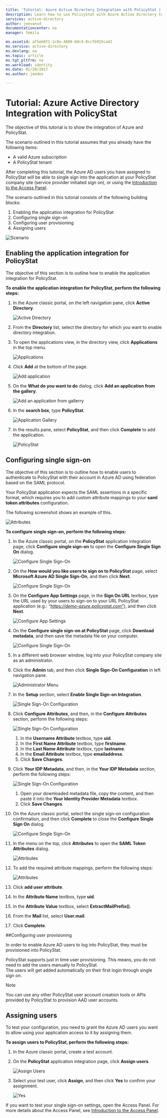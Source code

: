 ```yaml
---
title: 'Tutorial: Azure Active Directory Integration with PolicyStat | Microsoft Docs'
description: Learn how to use PolicyStat with Azure Active Directory to enable single sign-on, automated provisioning, and more!
services: active-directory
author: jeevansd
documentationcenter: na
manager: femila

ms.assetid: af5eb0f1-1c8e-4809-b0c4-8ccfb915ca42
ms.service: active-directory
ms.devlang: na
ms.topic: article
ms.tgt_pltfrm: na
ms.workload: identity
ms.date: 01/20/2017
ms.author: jeedes

---
```

# Tutorial: Azure Active Directory Integration with PolicyStat
The objective of this tutorial is to show the integration of Azure and PolicyStat.  

The scenario outlined in this tutorial assumes that you already have the following items:

* A valid Azure subscription
* A PolicyStat tenant

After completing this tutorial, the Azure AD users you have assigned to PolicyStat will be able to single sign into the application at your PolicyStat company site (service provider initiated sign on), or using the [Introduction to the Access Panel](active-directory-saas-access-panel-introduction.md).

The scenario outlined in this tutorial consists of the following building blocks:

1. Enabling the application integration for PolicyStat
2. Configuring single sign-on
3. Configuring user provisioning
4. Assigning users

![Scenario](./media/active-directory-saas-policystat-tutorial/IC808662.png "Scenario")

## Enabling the application integration for PolicyStat
The objective of this section is to outline how to enable the application integration for PolicyStat.

**To enable the application integration for PolicyStat, perform the following steps:**

1. In the Azure classic portal, on the left navigation pane, click **Active Directory**.
   
   ![Active Directory](./media/active-directory-saas-policystat-tutorial/IC700993.png "Active Directory")
2. From the **Directory** list, select the directory for which you want to enable directory integration.
3. To open the applications view, in the directory view, click **Applications** in the top menu.
   
   ![Applications](./media/active-directory-saas-policystat-tutorial/IC700994.png "Applications")
4. Click **Add** at the bottom of the page.
   
   ![Add application](./media/active-directory-saas-policystat-tutorial/IC749321.png "Add application")
5. On the **What do you want to do** dialog, click **Add an application from the gallery**.
   
   ![Add an application from gallerry](./media/active-directory-saas-policystat-tutorial/IC749322.png "Add an application from gallerry")
6. In the **search box**, type **PolicyStat**.
   
   ![Application Gallery](./media/active-directory-saas-policystat-tutorial/IC808627.png "Application Gallery")
7. In the results pane, select **PolicyStat**, and then click **Complete** to add the application.
   
   ![PolicyStat](./media/active-directory-saas-policystat-tutorial/IC810430.png "PolicyStat")
   
## Configuring single sign-on

The objective of this section is to outline how to enable users to authenticate to PolicyStat with their account in Azure AD using federation based on the SAML protocol.  

Your PolicyStat application expects the SAML assertions in a specific format, which requires you to add custom attribute mappings to your **saml token attributes** configuration.  

The following screenshot shows an example of this.

![Attributes](./media/active-directory-saas-policystat-tutorial/IC808628.png "Attributes")

**To configure single sign-on, perform the following steps:**

1. In the Azure classic portal, on the **PolicyStat** application integration page, click **Configure single sign-on** to open the **Configure Single Sign On** dialog.
   
   ![Configure Single Sign-On](./media/active-directory-saas-policystat-tutorial/IC808629.png "Configure Single Sign-On")
2. On the **How would you like users to sign on to PolicyStat** page, select **Microsoft Azure AD Single Sign-On**, and then click **Next**.
   
   ![Configure Single Sign-On](./media/active-directory-saas-policystat-tutorial/IC808630.png "Configure Single Sign-On")
3. On the **Configure App Settings** page, in the **Sign On URL** textbox, type the URL used by your users to sign-on to your URL PolicyStat application (e.g.: *“https://demo-azure.policystat.com”*), and then click **Next**.
   
   ![Configure App Settings](./media/active-directory-saas-policystat-tutorial/IC808631.png "Configure App Settings")
4. On the **Configure single sign-on at PolicyStat** page, click **Download metadata**, and then save the metadata file on your computer.
   
   ![Configure Single Sign-On](./media/active-directory-saas-policystat-tutorial/IC808632.png "Configure Single Sign-On")
5. In a different web browser window, log into your PolicyStat company site as an administrator.
6. Click the **Admin** tab, and then click **Single Sign-On Configuration** in left navigation pane.
   
   ![Administrator Menu](./media/active-directory-saas-policystat-tutorial/IC808633.png "Administrator Menu")
7. In the **Setup** section, select **Enable Single Sign-on Integration**.
   
   ![Single Sign-On Configuration](./media/active-directory-saas-policystat-tutorial/IC808634.png "Single Sign-On Configuration")
8. Click **Configure Attributes**, and then, in the **Configure Attributes** section, perform the following steps:
   
   ![Single Sign-On Configuration](./media/active-directory-saas-policystat-tutorial/IC808635.png "Single Sign-On Configuration")
   
   1. In the **Username Attribute** textbox, type **uid**.
   2. In the **First Name Attribute** textbox, type **firstname**.
   3. In the **Last Name Attribute** textbox, type **lastname**.
   4. In the **Email Attribute** textbox, type **emailaddress**.
   5. Click **Save Changes**.
9. Click **Your IDP Metadata**, and then, in the **Your IDP Metadata** section, perform the following steps:
   
   ![Single Sign-On Configuration](./media/active-directory-saas-policystat-tutorial/IC808635.png "Single Sign-On Configuration")
   
   1. Open your downloaded metadata file, copy the content, and then paste it into the **Your Identity Provider Metadata** textbox.
   2. Click **Save Changes**.
10. On the Azure classic portal, select the single sign-on configuration confirmation, and then click **Complete** to close the **Configure Single Sign On** dialog.
    
    ![Configure Single Sign-On](./media/active-directory-saas-policystat-tutorial/IC771723.png "Configure Single Sign-On")
  
11. In the menu on the top, click **Attributes** to open the **SAML Token Attributes** dialog.
    
    ![Attributes](./media/active-directory-saas-policystat-tutorial/IC795920.png "Attributes")
12. To add the required attribute mappings, perform the following steps:
    
    ![Attributes](./media/active-directory-saas-policystat-tutorial/IC804823.png "Attributes")
    
   1. Click **add user attribute**.
   2. In the **Attribute Name** textbox, type **uid**.
   3. In the **Attribute Value** textbox, select **ExtractMailPrefix()**.    
   4. From the **Mail** list, select **User.mail**.
   5. Click **Complete**.

##Configuring user provisioning

In order to enable Azure AD users to log into PolicyStat, they must be provisioned into PolicyStat.  

PolicyStat supports just in time user provisioning. This means, you do not need to add the users manually to PolicyStat.  
The users will get added automatically on their first login through single sign on.

> [!NOTE]
> You can use any other PolicyStat user account creation tools or APIs provided by PolicyStat to provision AAD user accounts.
> 
> 

## Assigning users
To test your configuration, you need to grant the Azure AD users you want to allow using your application access to it by assigning them.

**To assign users to PolicyStat, perform the following steps:**

1. In the Azure classic portal, create a test account.
2. On the **PolicyStat** application integration page, click **Assign users**.
   
   ![Assign Users](./media/active-directory-saas-policystat-tutorial/IC808636.png "Assign Users")
3. Select your test user, click **Assign**, and then click **Yes** to confirm your assignment.
   
   ![Yes](./media/active-directory-saas-policystat-tutorial/IC767830.png "Yes")

If you want to test your single sign-on settings, open the Access Panel. For more details about the Access Panel, see [Introduction to the Access Panel](active-directory-saas-access-panel-introduction.md).

